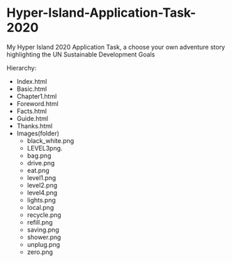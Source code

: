 # Hyper-Island-Application-Task-2020
My Hyper Island 2020 Application Task, a choose your own adventure story highlighting the UN Sustainable Development Goals

Hierarchy:
  - Index.html
  - Basic.html
  - Chapter1.html
  - Foreword.html
  - Facts.html
  - Guide.html
  - Thanks.html
  - Images(folder)
    - black_white.png
    - LEVEL3png.
    - bag.png
    - drive.png
    - eat.png
    - level1.png
    - level2.png
    - level4.png
    - lights.png
    - local.png
    - recycle.png
    - refill.png
    - saving.png
    - shower.png
    - unplug.png
    - zero.png
